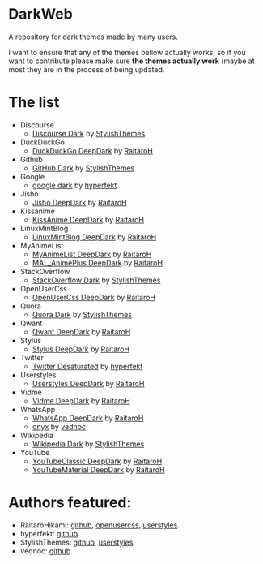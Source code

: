 # DarkWeb
A repository for dark themes made by many users. 

I want to ensure that any of the themes bellow actually works, so if you want to contribute please make sure **the themes actually work** (maybe at most they are in the process of being updated.

# The list
+ Discourse
  + [Discourse Dark](https://raw.githubusercontent.com/StylishThemes/Discourse-Dark/master/discourse-dark.user.css) by [StylishThemes](https://github.com/StylishThemes)
+ DuckDuckGo
  + [DuckDuckGo DeepDark](https://rawgit.com/RaitaroH/DuckDuckGo-DeepDark/master/DuckDuckGoDeepDark.user.css) by [RaitaroH](https://github.com/RaitaroH)
+ Github
  + [GitHub Dark](https://raw.githubusercontent.com/StylishThemes/GitHub-Dark/master/github-dark.user.css) by [StylishThemes](https://github.com/StylishThemes)
+ Google
  + [google dark](https://raw.githubusercontent.com/hyperfekt/google-dark/master/search/search.user.css) by [hyperfekt](https://github.com/hyperfekt)
+ Jisho
  + [Jisho DeepDark](https://rawgit.com/RaitaroH/Jisho-DeepDark/master/JishoDeepDark.user.css) by [RaitaroH](https://github.com/RaitaroH)
+ Kissanime
  + [KissAnime DeepDark](https://rawgit.com/RaitaroH/KissAnime-DeepDark/master/KissAnimeDeepDark.user.css) by [RaitaroH](https://github.com/RaitaroH)
+ LinuxMintBlog
  + [LinuxMintBlog DeepDark](https://rawgit.com/RaitaroH/LinuxMint_Blog-Deepdark/master/LinuxMintBlog-DeepDark.user.css) by [RaitaroH](https://github.com/RaitaroH)
+ MyAnimeList
  + [MyAnimeList DeepDark](https://rawgit.com/RaitaroH/MyAnimeList-DeepDark/master/MyAnimeListDeepDark.user.css) by [RaitaroH](https://github.com/RaitaroH)
  + [MAL_AnimePlus DeepDark](https://raw.githubusercontent.com/RaitaroH/MAL_AnimePlusGraph-DeepDark/master/MAL_AnimePlusGraphDeepDark.user.css) by [RaitaroH](https://github.com/RaitaroH)
+ StackOverflow
  + [StackOverflow Dark](https://github.com/StylishThemes/Stackoverflow-Dark/raw/master/stackoverflow-dark.user.css) by [StylishThemes](https://github.com/StylishThemes)
+ OpenUserCss
  + [OpenUserCss DeepDark](https://rawgit.com/OpenUserCSS/OpenUserCSS-DeepDark/master/OpenUserCSSDeepDark.user.css) by [RaitaroH](https://github.com/RaitaroH)
+ Quora
  + [Quora Dark](https://raw.githubusercontent.com/StylishThemes/Quora-Dark/master/quora-dark.css) by [StylishThemes](https://github.com/StylishThemes)
+ Qwant
  + [Qwant DeepDark](https://raw.githubusercontent.com/RaitaroH/Qwant-DeepDark/master/Qwant.user.css) by [RaitaroH](https://github.com/RaitaroH)
+ Stylus
  + [Stylus DeepDark](https://rawgit.com/RaitaroH/Stylus-DeepDark/master/StylusDeepDark.user.css) by [RaitaroH](https://github.com/RaitaroH)
+ Twitter
  + [Twitter Desaturated](https://raw.githubusercontent.com/hyperfekt/twitter-styles/master/twitter_desaturated.user.css) by [hyperfekt](https://github.com/hyperfekt)
+ Userstyles
  + [Userstyles DeepDark](https://rawgit.com/RaitaroH/Userstyles-DeepDark/master/UserstylesDeepDark.user.css) by [RaitaroH](https://github.com/RaitaroH)
+ Vidme
  + [Vidme DeepDark](https://rawgit.com/RaitaroH/Vidme-DeepDark/master/VidmeDeepDark.user.css) by [RaitaroH](https://github.com/RaitaroH)
+ WhatsApp
  + [WhatsApp DeepDark](https://rawgit.com/RaitaroH/WhatsApp-DeepDark/master/WhatsAppDeepDark.user.css) by [RaitaroH](https://github.com/RaitaroH)
  + [onyx](https://rawgit.com/vednoc/onyx/master/WhatsApp.user.css) by [vednoc](https://github.com/vednoc)
+ Wikipedia
  + [Wikipedia Dark](https://raw.githubusercontent.com/StylishThemes/Wikipedia-Dark/master/wikipedia-dark.css) by [StylishThemes](https://github.com/StylishThemes)
+ YouTube
  + [YouTubeClassic DeepDark](https://rawgit.com/RaitaroH/YouTube-DeepDark/master/YouTubeDeepDarkClassic.user.css) by [RaitaroH](https://github.com/RaitaroH)
  + [YouTubeMaterial DeepDark](https://rawgit.com/RaitaroH/YouTube-DeepDark/master/YouTubeDeepDarkMaterial.user.css) by [RaitaroH](https://github.com/RaitaroH)
  
# Authors featured:
+ RaitaroHikami: [github](https://github.com/RaitaroH), [openusercss](https://openusercss.org/profile/5a433adb2ef4870b000695a5), [userstyles](https://userstyles.org/users/377182).
+ hyperfekt: [github](https://github.com/hyperfekt).
+ StylishThemes: [github](https://github.com/StylishThemes), [userstyles](https://userstyles.org/users/35365).
+ vednoc: [github](https://github.com/vednoc).
